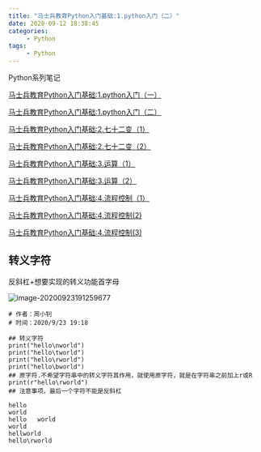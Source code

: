 ```yaml
---
title: "马士兵教育Python入门基础:1.python入门（二）"
date: 2020-09-12 18:38:45
categories:
     - Python
tags:
     - Python
---
```


Python系列笔记

[马士兵教育Python入门基础:1.python入门（一）](https://www.zhouxiaozhao.cn/2020/09/10/python1/)

[马士兵教育Python入门基础:1.python入门（二）](https://www.zhouxiaozhao.cn/2020/09/12/python2/)

[马士兵教育Python入门基础:2.七十二变（1）](https://www.zhouxiaozhao.cn/2020/09/15/python3/)

[马士兵教育Python入门基础:2.七十二变（2）](https://www.zhouxiaozhao.cn/2020/09/24/python4/)

[马士兵教育Python入门基础:3.运算（1）](https://www.zhouxiaozhao.cn/2020/09/26/python5/)

[马士兵教育Python入门基础:3.运算（2）](https://www.zhouxiaozhao.cn/2020/10/15/python6/)

[马士兵教育Python入门基础:4.流程控制（1）](https://www.zhouxiaozhao.cn/2020/10/17/python7/)

[马士兵教育Python入门基础:4.流程控制(2)](https://www.zhouxiaozhao.cn/2020/10/20/python8/)

[马士兵教育Python入门基础:4.流程控制(3)](https://www.zhouxiaozhao.cn/2020/10/22/python9/)

## 转义字符

反斜杠+想要实现的转义功能首字母

![image-20200923191259677](/img/posts/2020.9.12/image-20200923191259677.png)

```
# 作者：周小钊
# 时间：2020/9/23 19:18

## 转义字符
print("hello\nworld")
print("hello\tworld")
print("hello\rworld")
print("hello\bworld")
## 原字符.不希望字符串中的转义字符其作用，就使用原字符，就是在字符串之前加上r或R
print(r"hello\rworld")
## 注意事项，最后一个字符不能是反斜杠

hello
world
hello	world
world
hellworld
hello\rworld
```
